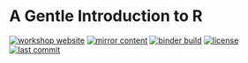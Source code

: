# A Gentle Introduction to R

[![workshop website](https://img.shields.io/website?label=workshop%20webiste&url=https%3A%2F%2Ftuftsdatalab.github.io%2Fintro-r%2F)](https://tuftsdatalab.github.io/intro-r/)
[![mirror content](https://img.shields.io/github/workflow/status/tuftsdatalab/intro-r/populate-branches?label=mirror%20content)](https://github.com/tuftsdatalab/intro-r/actions/workflows/populate-branches.yml)
[![binder build](https://img.shields.io/github/workflow/status/tuftsdatalab/intro-r/trigger-binder-build?label=binder%20build)](https://github.com/tuftsdatalab/intro-r/actions/workflows/trigger-binder-build.yml)
[![license](https://img.shields.io/github/license/tuftsdatalab/intro-r)](https://github.com/tuftsdatalab/intro-r/blob/main/LICENSE)
[![last commit](https://img.shields.io/github/last-commit/tuftsdatalab/intro-r)](https://github.com/tuftsdatalab/intro-r/commits/main)
